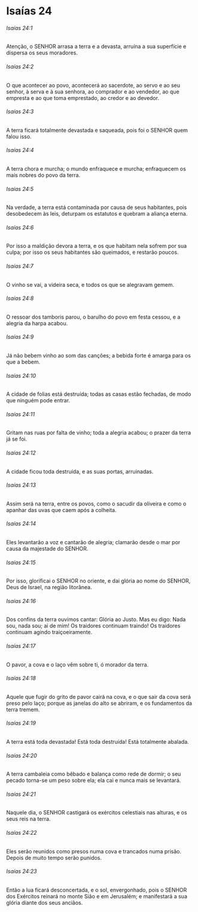 # Isaías 24

###### Isaías 24:1

Atenção, o SENHOR arrasa a terra e a devasta, arruína a sua superfície e dispersa os seus moradores.

###### Isaías 24:2

O que acontecer ao povo, acontecerá ao sacerdote, ao servo e ao seu senhor, à serva e à sua senhora, ao comprador e ao vendedor, ao que empresta e ao que toma emprestado, ao credor e ao devedor.

###### Isaías 24:3

A terra ficará totalmente devastada e saqueada, pois foi o SENHOR quem falou isso.

###### Isaías 24:4

A terra chora e murcha; o mundo enfraquece e murcha; enfraquecem os mais nobres do povo da terra.

###### Isaías 24:5

Na verdade, a terra está contaminada por causa de seus habitantes, pois desobedecem às leis, deturpam os estatutos e quebram a aliança eterna.

###### Isaías 24:6

Por isso a maldição devora a terra, e os que habitam nela sofrem por sua culpa; por isso os seus habitantes são queimados, e restarão poucos.

###### Isaías 24:7

O vinho se vai, a videira seca, e todos os que se alegravam gemem.

###### Isaías 24:8

O ressoar dos tamboris parou, o barulho do povo em festa cessou, e a alegria da harpa acabou.

###### Isaías 24:9

Já não bebem vinho ao som das canções; a bebida forte é amarga para os que a bebem.

###### Isaías 24:10

A cidade de folias está destruída; todas as casas estão fechadas, de modo que ninguém pode entrar.

###### Isaías 24:11

Gritam nas ruas por falta de vinho; toda a alegria acabou; o prazer da terra já se foi.

###### Isaías 24:12

A cidade ficou toda destruída, e as suas portas, arruinadas.

###### Isaías 24:13

Assim será na terra, entre os povos, como o sacudir da oliveira e como o apanhar das uvas que caem após a colheita.

###### Isaías 24:14

Eles levantarão a voz e cantarão de alegria; clamarão desde o mar por causa da majestade do SENHOR.

###### Isaías 24:15

Por isso, glorificai o SENHOR no oriente, e dai glória ao nome do SENHOR, Deus de Israel, na região litorânea.

###### Isaías 24:16

Dos confins da terra ouvimos cantar: Glória ao Justo. Mas eu digo: Nada sou, nada sou; ai de mim! Os traidores continuam traindo! Os traidores continuam agindo traiçoeiramente.

###### Isaías 24:17

O pavor, a cova e o laço vêm sobre ti, ó morador da terra.

###### Isaías 24:18

Aquele que fugir do grito de pavor cairá na cova, e o que sair da cova será preso pelo laço; porque as janelas do alto se abriram, e os fundamentos da terra tremem.

###### Isaías 24:19

A terra está toda devastada! Está toda destruída! Está totalmente abalada.

###### Isaías 24:20

A terra cambaleia como bêbado e balança como rede de dormir; o seu pecado torna-se um peso sobre ela; ela cai e nunca mais se levantará.

###### Isaías 24:21

Naquele dia, o SENHOR castigará os exércitos celestiais nas alturas, e os seus reis na terra.

###### Isaías 24:22

Eles serão reunidos como presos numa cova e trancados numa prisão. Depois de muito tempo serão punidos.

###### Isaías 24:23

Então a lua ficará desconcertada, e o sol, envergonhado, pois o SENHOR dos Exércitos reinará no monte Sião e em Jerusalém; e manifestará a sua glória diante dos seus anciãos.

